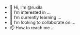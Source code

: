 - 👋 Hi, I’m @ruxila
- 👀 I’m interested in ...
- 🌱 I’m currently learning ...
- 💞️ I’m looking to collaborate on ...
- 📫 How to reach me ...

<!---
ruxila/ruxila is a ✨ special ✨ repository because its `README.md` (this file) appears on your GitHub profile.
You can click the Preview link to take a look at your changes.
--->
